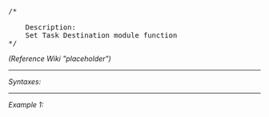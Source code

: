 <pre>/*
	
	Description:
	Set Task Destination module function
*/</pre>

*(Reference Wiki "placeholder")*


---
*Syntaxes:*

<!-- [] call `BIS_fnc_moduleTaskSetDestination` -->

---
*Example 1:*

<!-- 
```sqf
[] call BIS_fnc_moduleTaskSetDestination;
``` -->